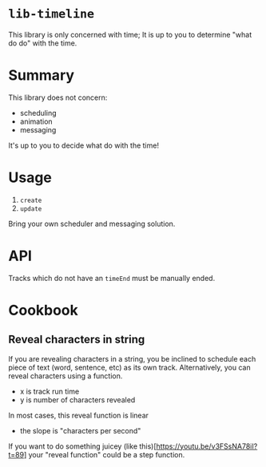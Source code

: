 # `lib-timeline`

This library is only concerned with time; It is up to you to determine "what do do" with the time.

# Summary

This library does not concern:

- scheduling
- animation
- messaging

It's up to you to decide what do with the time!

# Usage

1. `create`
2. `update`

Bring your own scheduler and messaging solution.

# API

Tracks which do not have an `timeEnd` must be manually ended.

# Cookbook

## Reveal characters in string

If you are revealing characters in a string, you be inclined to schedule each piece of text (word, sentence, etc) as its own track. Alternatively, you can reveal characters using a function.

- x is track run time
- y is number of characters revealed

In most cases, this reveal function is linear

- the slope is "characters per second"

If you want to do something juicey (like this)[https://youtu.be/v3FSsNA78iI?t=89] your "reveal function" could be a step function.
